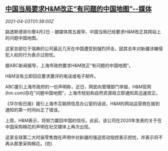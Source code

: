 <!--1617415263000-->
[中国当局要求H&M改正“有问题的中国地图”--媒体](https://cn.reuters.com/article/china-hm-map-0403-idCNKBS2BQ00X)
------

<div><i>2021-04-03T01:38:00Z</i></div><p>路透斯德哥尔摩4月2日 - 据媒体周五报导，中国当局已经要求H&amp;M改正其网站上的问题中国地图。</p><p>这家总部位于瑞典的公司最近几天在中国遭受到强烈抨击，因其去年对新疆涉嫌侵犯人权的行为表示过担忧。</p><p>据ABC新闻报导，上海市政府要求H&amp;M改正“有问题的中国地图”。</p><p>H&amp;M没有立即回应要求置评的电话或电子邮件。</p><p>ABC援引上海市政府的一份声明称，近日，网民向管理部门举报，H&amp;M官网(hm.com)存在“问题中国地图”，上海市规划和自然资源局立即通知其迅速改正。</p><p>《华尔街日报》援引上海市互联网信息办公室的话说，H&amp;M的网站运营商在接到通知的第一时间纠正了错误。</p><p>上周，H&amp;M表示，将努力赢回中国的信任。此前，该公司在2020年发表的关于在中国采购棉花的声明在社交媒体上再次出现。</p><p>这家全球第二大时装零售商在声明中对新疆的强迫劳动指控表示担忧，并表示将不再从那里采购棉花。(完)</p>
